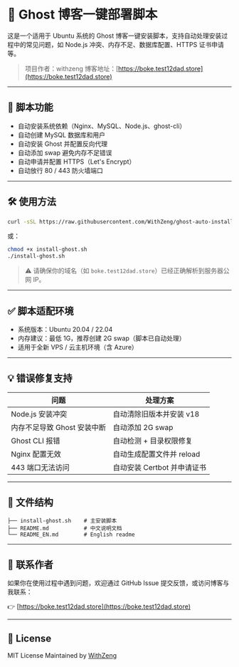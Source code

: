 # 🚀 Ghost 博客一键部署脚本

这是一个适用于 Ubuntu 系统的 Ghost 博客一键安装脚本，支持自动处理安装过程中的常见问题，如 Node.js 冲突、内存不足、数据库配置、HTTPS 证书申请等。

> 项目作者：withzeng
> 博客地址：[https://boke.test12dad.store](https://boke.test12dad.store)

---

## 📌 脚本功能

* 自动安装系统依赖（Nginx、MySQL、Node.js、ghost-cli）
* 自动创建 MySQL 数据库和用户
* 自动安装 Ghost 并配置反向代理
* 自动添加 swap 避免内存不足错误
* 自动申请并配置 HTTPS（Let's Encrypt）
* 自动放行 80 / 443 防火墙端口

---

## 🛠 使用方法

```bash
curl -sSL https://raw.githubusercontent.com/WithZeng/ghost-auto-install/main/install-ghost.sh | bash
```

或：

```bash
chmod +x install-ghost.sh
./install-ghost.sh
```

> ⚠️ 请确保你的域名（如 `boke.test12dad.store`）已经正确解析到服务器公网 IP。

---

## ✅ 脚本适配环境

* 系统版本：Ubuntu 20.04 / 22.04
* 内存建议：最低 1G，推荐创建 2G swap（脚本已自动处理）
* 适用于全新 VPS / 云主机环境（含 Azure）

---

## 💡 错误修复支持

| 问题                | 处理方案               |
| ----------------- | ------------------ |
| Node.js 安装冲突      | 自动清除旧版本并安装 v18     |
| 内存不足导致 Ghost 安装中断 | 自动添加 2G swap       |
| Ghost CLI 报错      | 自动检测 + 目录权限修复      |
| Nginx 配置无效        | 自动生成配置文件并 reload   |
| 443 端口无法访问        | 自动安装 Certbot 并申请证书 |

---

## 📂 文件结构

```
├── install-ghost.sh    # 主安装脚本
├── README.md           # 中文说明文档
└── README_EN.md        # English readme
```

---

## 📮 联系作者

如果你在使用过程中遇到问题，欢迎通过 GitHub Issue 提交反馈，或访问博客与我联系：

👉 [https://boke.test12dad.store](https://boke.test12dad.store)

---

## 🪪 License

MIT License
Maintained by [WithZeng](https://github.com/WithZeng)
